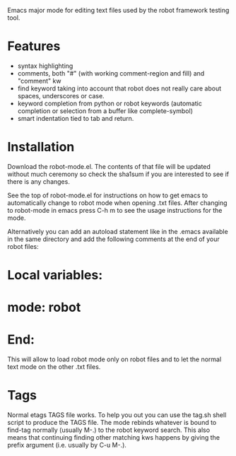 Emacs major mode for editing text files used by the robot framework testing tool.

Features
========
	
*   syntax highlighting
*   comments, both "#" (with working comment-region and fill) and "comment" kw
*   find keyword taking into account that robot does not really care about spaces, underscores or case.
*   keyword completion from python or robot keywords (automatic completion or selection from a buffer like complete-symbol)
*   smart indentation tied to tab and return.

Installation
============
Download the robot-mode.el. The contents of that file will be updated without much ceremony so check the sha1sum if you are interested to see if there is any changes.

See the top of robot-mode.el for instructions on how to get emacs to automatically change to robot mode when opening .txt files. After changing to robot-mode in emacs press C-h m to see the usage instructions for the mode.

Alternatively you can add an autoload statement like in the .emacs available in the same directory and add the following comments at the end of your robot files:

# Local variables:
# mode: robot
# End:

This will allow to load robot mode only on robot files and to let the normal text mode on the other .txt files.

Tags
====	
Normal etags TAGS file works. To help you out you can use the tag.sh shell script to produce the TAGS file. The mode rebinds whatever is bound to find-tag normally (usually M-.) to the robot keyword search. This also means that continuing finding other matching kws happens by giving the prefix argument (i.e. usually by C-u M-.).
